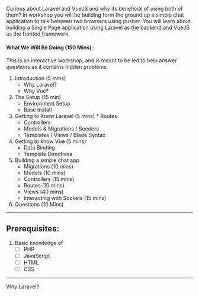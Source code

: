 Curious about Laravel and VueJS and why its beneficial of using both of them? In workshop you will be building form the ground up a simple chat application to talk between two browsers using pusher. You will learn about building a Single Page application using Laravel as the backend and VueJS as the fronted framework. 

#### What We Will Be Doing (150 Mins) :
This is an interactive workshop, and is meant to be led to help answer questions as it contains hidden problems.

1. Introduction (5 mins)
	* Why Laravel?
	* Why Vue?
2. The Setup (15 min)
	* Environment Setup
	* Base Install
3. Getting to Know Laravel  (5 mins)
			*  Routes
	* Controllers
	* Models & Migrations / Seeders
	* Templates / Views / Blade Syntax
4. Getting to know Vue (5 mins)
	* Data Binding
	* Template Directives
5. Building a simple chat app 
	* Migrations (10 mins)
	* Models  (10 mins)
	* Controllers  (15 mins)
	* Routes  (10 mins)
	* Views (40 mins)
	* Interacting with Sockets (15 mins)
6. Questions (10 Mins)

- - - -
## Prerequisites:

1. Basic knowledge of 
	- [ ] PHP
	- [ ] JavaScript
	- [ ] HTML
	- [ ] CSS
	
- - - -
Why Laravel?
